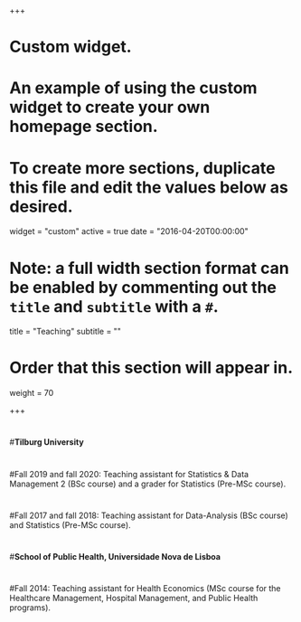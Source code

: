 +++
# Custom widget.
# An example of using the custom widget to create your own homepage section.
# To create more sections, duplicate this file and edit the values below as desired.
widget = "custom"
active = true
date = "2016-04-20T00:00:00"

# Note: a full width section format can be enabled by commenting out the `title` and `subtitle` with a `#`.
title = "Teaching"
subtitle = ""

# Order that this section will appear in.
weight = 70

+++
#
#**Tilburg University**
#
#Fall 2019 and fall 2020: Teaching assistant for Statistics & Data Management 2 (BSc course) and a grader for Statistics (Pre-MSc course).
#
#Fall 2017 and fall 2018: Teaching assistant for Data-Analysis (BSc course) and Statistics (Pre-MSc course).
#
#**School of Public Health, Universidade Nova de Lisboa**
#
#Fall 2014: Teaching assistant for Health Economics (MSc course for the Healthcare Management, Hospital Management, and Public Health programs).
#
